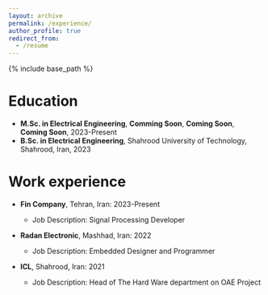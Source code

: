```yaml
---
layout: archive
permalink: /experience/
author_profile: true
redirect_from:
  - /resume
---
```


{% include base_path %}

Education
======
* **M.Sc. in Electrical Engineering**, **Comming Soon**, **Coming Soon**, **Coming Soon**, 2023-Present
* **B.Sc. in Electrical Engineering**, Shahrood University of Technology, Shahrood, Iran, 2023

Work experience
======

* **Fin Company**, Tehran, Iran: 2023-Present
  * Job Description: Signal Processing Developer

* **Radan Electronic**, Mashhad, Iran: 2022
  * Job Description: Embedded Designer and Programmer

* **ICL**, Shahrood, Iran: 2021
  * Job Description: Head of The Hard Ware department on OAE Project

